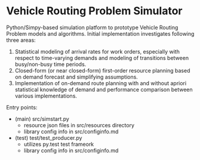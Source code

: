 # Vehicle Routing Problem Simulator
Python/Simpy-based simulation platform to prototype Vehicle Routing Problem models and algorithms.  Initial implementation investigates following three areas:

1. Statistical modeling of arrival rates for work orders, especially with respect to time-varying demands and modeling of transitions between busy/non-busy time periods.
2. Closed-form (or near closed-form) first-order resource planning based on demand forecast and simplifying assumptions.
3. Implementation of on-demand route planning with and without apriori statistical knowledge of demand and performance comparison between various implementations.

Entry points:
- (main) src/simstart.py
  - resource json files in src/resources directory
  - library config info in src/configinfo.md
- (test) test/test_producer.py
  - utilizes py.test test frameork
  - library config info in src/configinfo.md
